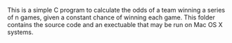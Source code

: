 This is a simple C program to calculate the odds of a team winning a series of n games, given a constant chance of winning each game.
This folder contains the source code and an exectuable that may be run on Mac OS X systems.
